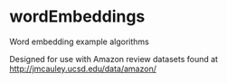 # wordEmbeddings
Word embedding example algorithms

Designed for use with Amazon review datasets found at http://jmcauley.ucsd.edu/data/amazon/
